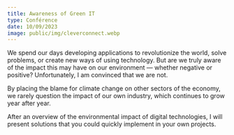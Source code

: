 ```yaml
---
title: Awareness of Green IT
type: Conférence
date: 10/09/2023
image: public/img/cleverconnect.webp
---
```


We spend our days developing applications to revolutionize the world, solve problems, or create new ways of using technology. But are we truly aware of the impact this may have on our environment — whether negative or positive? Unfortunately, I am convinced that we are not.

By placing the blame for climate change on other sectors of the economy, we rarely question the impact of our own industry, which continues to grow year after year.

After an overview of the environmental impact of digital technologies, I will present solutions that you could quickly implement in your own projects.
